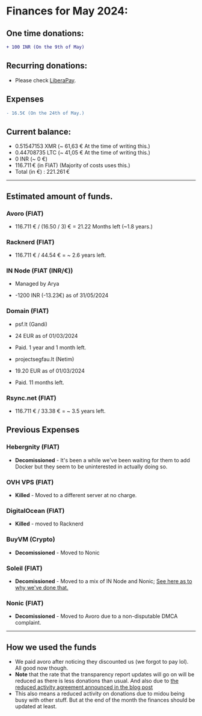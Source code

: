 # Finances for May 2024:

## One time donations:

```diff
+ 100 INR (On the 9th of May)
```

## Recurring donations:

- Please check [LiberaPay](https://liberapay.com/ProjectSegfault).

## Expenses

```diff
- 16.5€ (On the 24th of May.)
```

## Current balance:

- 0.51547153 XMR (~ 61,63 € At the time of writing this.)
- 0.44708735 LTC (~ 41,05 € At the time of writing this.)
- 0 INR (~ 0 €)
- 116.711 € (in FIAT) (Majority of costs uses this.)
- Total (in €) : 221.261 €

---

## Estimated amount of funds.

### Avoro (FIAT)

- 116.711 € / (16.50 / 3) € = 21.22 Months left (~1.8 years.)

### Racknerd (FIAT)

- 116.711 € / 44.54 € = ~ 2.6 years left.

### IN Node (FIAT (INR/€))

- Managed by Arya

* -1200 INR (-13.23€) as of 31/05/2024

### Domain (FIAT)

- psf.lt (Gandi)

* 24 EUR as of 01/03/2024

* Paid. 1 year and 1 month left.

- projectsegfau.lt (Netim)

* 19.20 EUR as of 01/03/2024

* Paid. 11 months left.

### Rsync.net (FIAT)

- 116.711 € / 33.38 € = ~ 3.5 years left.

## Previous Expenses

### Hebergnity (FIAT)

- **Decomissioned** - It's been a while we've been waiting for them to add Docker but they seem to be uninterested in actually doing so.

### OVH VPS (FIAT)

- **Killed** - Moved to a different server at no charge.

### DigitalOcean (FIAT)

- **Killed** - moved to Racknerd

### BuyVM (Crypto)

- **Decomissioned** - Moved to Nonic

### Soleil (FIAT)

- **Decomissioned** - Moved to a mix of IN Node and Nonic; [See here as to why we've done that.](https://blog.projectsegfau.lt/the-future-of-project-segfault/)

### Nonic (FIAT)

- **Decomissioned** - Moved to Avoro due to a non-disputable DMCA complaint.

---

## How we used the funds

- We paid avoro after noticing they discounted us (we forgot to pay lol). All good now though.
- **Note** that the rate that the transparency report updates will go on will be reduced as there is less donations than usual. And also due to [the reduced activity agreement announced in the blog post](https://blog.projectsegfau.lt/the-future-of-project-segfault)
- This also means a reduced activity on donations due to midou being busy with other stuff. But at the end of the month the finances should be updated at least.
